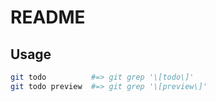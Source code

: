 README
======

Usage
-----

```sh
git todo          #=> git grep '\[todo\]'
git todo preview  #=> git grep '\[preview\]'
```
